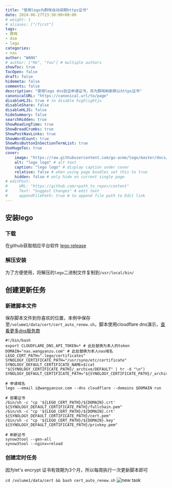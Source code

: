```yaml
---
title: "使用lego为群晖自动续期https证书"
date: 2024-06-27T23:30:00+00:00
# weight: 1
# aliases: ["/first"]
tags:
- 群晖
- dsm
- lego
categories:
- nas
author: "WANG"
# author: ["Me", "You"] # multiple authors
showToc: true
TocOpen: false
draft: false
hidemeta: false
comments: false
description: "使用lego dns验证申请证书，并为群晖刷新默认https证书"
canonicalURL: "https://canonical.url/to/page"
disableHLJS: true # to disable highlightjs
disableShare: false
disableHLJS: false
hideSummary: false
searchHidden: true
ShowReadingTime: true
ShowBreadCrumbs: true
ShowPostNavLinks: true
ShowWordCount: true
ShowRssButtonInSectionTermList: true
UseHugoToc: true
cover:
    image: "https://raw.githubusercontent.com/go-acme/lego/master/docs/static/images/lego-logo.min.svg" # image path/url
    alt: "lego logo" # alt text
    caption: "lego logo" # display caption under cover
    relative: false # when using page bundles set this to true
    hidden: false # only hide on current single page
# editPost:
#     URL: "https://github.com/<path_to_repo>/content"
#     Text: "Suggest Changes" # edit text
#     appendFilePath: true # to append file path to Edit link
---
```

## 安装lego
### 下载
在github获取相应平台软件 [lego release](https://github.com/go-acme/lego/releases)
### 解压安装
为了方便使用，将解压的`lego`二进制文件复制到`/usr/local/bin/`
## 创建更新任务
### 新建脚本文件
保存脚本文件到你喜欢的位置，本例中保存至`/volume1/data/cert/cert_auto_renew.sh`，脚本使用cloudflare dns演示，[查看更多dns服务商](https://go-acme.github.io/lego/dns/)
```shell
#!/bin/bash
export CLOUDFLARE_DNS_API_TOKEN=* # 此处替换为本人的token
DOMAIN="nas.wangyanzu.com" # 此处替换为本人nas域名
LEGO_CERT_PATH=".lego/certificates"
SYNOLOGY_CERTIFICATE_PATH="/usr/syno/etc/certificate"
SYNOLOGY_DEFAULT_CERTIFICATE_NAME=$(cat "${SYNOLOGY_CERTIFICATE_PATH}/_archive/DEFAULT" | tr -d "\n")
SYNOLOGY_DEFAULT_CERTIFICATE_PATH="${SYNOLOGY_CERTIFICATE_PATH}/_archive/${SYNOLOGY_DEFAULT_CERTIFICATE_NAME}"

# 申请域名
lego --email i@wangyanzux.com --dns cloudflare --domains $DOMAIN run

# 部署证书
/bin/sh -c "cp '${LEGO_CERT_PATH}/${DOMAIN}.crt' ${SYNOLOGY_DEFAULT_CERTIFICATE_PATH}/fullchain.pem"
/bin/sh -c "cp '${LEGO_CERT_PATH}/${DOMAIN}.crt' ${SYNOLOGY_DEFAULT_CERTIFICATE_PATH}/cert.pem"
/bin/sh -c "cp '${LEGO_CERT_PATH}/${DOMAIN}.key' ${SYNOLOGY_DEFAULT_CERTIFICATE_PATH}/privkey.pem"

# 刷新证书
synow3tool --gen-all
synow3tool --nginx=reload
```
### 创建定时任务
因为let's encrypt 证书有效期为3个月，所以每周执行一次更新脚本即可

`cd /volume1/data/cert && bash cert_auto_renew.sh`
![new task](new-task.png)